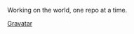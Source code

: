 Working on the world, one repo at a time.
<p><a rel="me" href="https://gravatar.com/GingerMcFerren2024">Gravatar</a></p>

<!---
RealGingerMcFerren/RealGingerMcFerren is a ✨ special ✨ repository because its `README.md` (this file) appears on your GitHub profile.
You can click the Preview link to take a look at your changes.
--->
